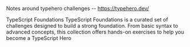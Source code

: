 Notes around typehero challenges -- https://typehero.dev/

TypeScript Foundations
TypeScript Foundations is a curated set of challenges designed to build a strong foundation. From basic syntax to advanced concepts, this collection offers hands-on exercises to help you become a TypeScript Hero


